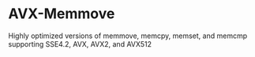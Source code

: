 # AVX-Memmove
Highly optimized versions of memmove, memcpy, memset, and memcmp supporting SSE4.2, AVX, AVX2, and AVX512
